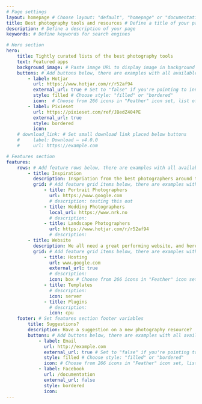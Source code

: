 ```yaml
---
# Page settings
layout: homepage # Choose layout: "default", "homepage" or "documentation-archive"
title: Best photography tools and resources # Define a title of your page
description: # Define a description of your page
keywords: # Define keywords for search engines

# Hero section
hero:
    title: Tightly curated lists of the best photography tools
    text: Featured apps
    background_image: # Paste image URL to display image in background of hero section
    buttons: # Add buttons below, there are examples with all available options
        - label: Hotjar
          url: https://www.hotjar.com/r/r52af94
          external_url: true # Set to "false" if you're pointing to inner page
          style: filled # Choose style: "filled" or "bordered"
          icon:  # Choose from 266 icons in "Feather" icon set, list of all icons is available here - https://feathericons.com
        - label: Pixieset
          url: https://pixieset.com/ref/JBedZ404PE 
          external_url: true
          style: bordered
          icon: 
    # download_link: # Set small download link placed below buttons
    #     label: Download — v4.0.0
    #     url: https://example.com

# Features section
features:
    rows: # Add feature rows below, there are examples with all available options
        - title: Inspiration
          description: Inspriation from the best photographers around the world 🌍
          grid: # Add feature grid items below, there are examples with all available options
              - title: Portrait Photographers
                url: https://www.google.com
                # description: testing this out
              - title: Wedding Photographers
                local_url: https://www.nrk.no
                # description: 
              - title: Landscape Photographers
                url: https://www.hotjar.com/r/r52af94
                # description: 
        - title: Website
          description: We all need a great performing website, and here's the best
          grid: # Add feature grid items below, there are examples with all available options
              - title: Hosting
                url: www.google.com
                external_url: true
                # description: 
                icon: box # Choose from 266 icons in "Feather" icon set, list of all icons is available here - https://feathericons.com
              - title: Templates
                # description: 
                icon: server
              - title: Plugins
                # description: 
                icon: cpu
    footer: # Set features section footer variables
        title: Suggestions?
        description: Have a suggestion on a new photography resource?
        buttons: # Add buttons below, there are examples with all available options
            - label: Email
              url: http://example.com
              external_url: true # Set to "false" if you're pointing to inner page
              style: filled # Choose style: "filled" or "bordered"
              icon: # Choose from 266 icons in "Feather" icon set, list of all icons is available here - https://feathericons.com
            - label: Facebook
              url: /documentation
              external_url: false
              style: bordered
              icon:
---
```

